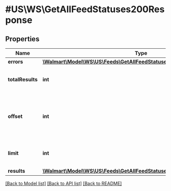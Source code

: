# #US\WS\GetAllFeedStatuses200Response

## Properties

Name | Type | Description | Notes
------------ | ------------- | ------------- | -------------
**errors** | [**\Walmart\Model\WS\US\Feeds\GetAllFeedStatuses200ResponseErrorsInner[]**](GetAllFeedStatuses200ResponseErrorsInner.md) |  | [optional]
**totalResults** | **int** | Total number of feeds returned | [optional]
**offset** | **int** | The object response to the starting number, where 0 is the first available | [optional]
**limit** | **int** | The number of items to be returned | [optional]
**results** | [**\Walmart\Model\WS\US\Feeds\GetAllFeedStatuses200ResponseResultsInner[]**](GetAllFeedStatuses200ResponseResultsInner.md) |  | [optional]


[[Back to Model list]](../) [[Back to API list]](../../Api/US/WS) [[Back to README]](../../README.md)
